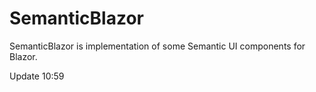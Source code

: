 # SemanticBlazor
SemanticBlazor is implementation of some Semantic UI components for Blazor.

Update 10:59
